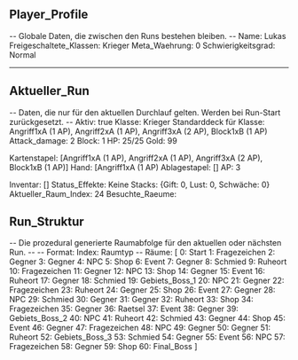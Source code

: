 <!-- Adventure.md - Single Source of Truth für den Spielzustand -->
<!-- Dieses Dokument wird von einem externen Skript gelesen und aktualisiert. -->

## Player_Profile
-- Globale Daten, die zwischen den Runs bestehen bleiben. --
Name: Lukas
Freigeschaltete_Klassen: Krieger
Meta_Waehrung: 0
Schwierigkeitsgrad: Normal

---

## Aktueller_Run
-- Daten, die nur für den aktuellen Durchlauf gelten. Werden bei Run-Start zurückgesetzt. --
Aktiv: true
Klasse: Krieger
Standarddeck für Klasse: Angriff1xA (1 AP), Angriff2xA (1 AP), Angriff3xA (2 AP), Block1xB (1 AP)
Attack_damage: 2
Block: 1
HP: 25/25
Gold: 99
 
Kartenstapel: [Angriff1xA (1 AP), Angriff2xA (1 AP), Angriff3xA (2 AP), Block1xB (1 AP)]
Hand: [Angriff1xA (1 AP)
Ablagestapel: []
AP: 3

Inventar: []
Status_Effekte: Keine
Stacks: {Gift: 0, Lust: 0, Schwäche: 0}
Aktueller_Raum_Index: 24
Besuchte_Raeume: 



## Run_Struktur
-- Die prozedural generierte Raumabfolge für den aktuellen oder nächsten Run. --
-- Format: Index: Raumtyp --
Räume: [
0: Start
1: Fragezeichen
2: Gegner
3: Gegner
4: NPC
5: Shop
6: Event
7: Gegner
8: Schmied
9: Ruheort
10: Fragezeichen
11: Gegner
12: NPC
13: Shop
14: Gegner
15: Event
16: Ruheort
17: Gegner
18: Schmied
19: Gebiets_Boss_1
20: NPC
21: Gegner
22: Fragezeichen
23: Ruheort
24: Gegner
25: Shop
26: Event
27: Gegner
28: NPC
29: Schmied
30: Gegner
31: Gegner
32: Ruheort
33: Shop
34: Fragezeichen
35: Gegner
36: Raetsel
37: Event
38: Gegner
39: Gebiets_Boss_2
40: NPC
41: Ruheort
42: Schmied
43: Gegner
44: Shop
45: Event
46: Gegner
47: Fragezeichen
48: NPC
49: Gegner
50: Gegner
51: Ruheort
52: Gebiets_Boss_3
53: Schmied
54: Gegner
55: Event
56: NPC
57: Fragezeichen
58: Gegner
59: Shop
60: Final_Boss
]

